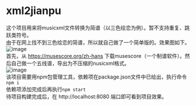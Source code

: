 # xml2jianpu
这个项目用来将musicxml文件转换为简谱（以三色绘恋为例）。暂不支持重复、跳跃类符号。  
由于在网上找不到三色绘恋的简谱，所以就自己做了一个简单版的。效果图如下。
![image](https://user-images.githubusercontent.com/120734145/208229550-b62d8c66-f729-4e9c-8f9a-1ac172a2b828.png)  
首先，从 https://musescore.org/zh-hans 下载musescore（一个制谱软件）。然后自己做一个五线谱，导出为不压缩的nusicxml格式。  
![image](https://user-images.githubusercontent.com/120734145/208136371-0fdded23-b1de-4388-8392-9f64795eaab0.png)   
该项目需要用npm包管理工具，依赖项在package.json文件中已给出，执行命令 `npm i`  
依赖项添加完成后再执行`npm start`  
待项目构建完成后，在 http://localhost:8080 端口即可看到项目效果。
